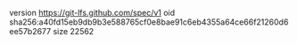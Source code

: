 version https://git-lfs.github.com/spec/v1
oid sha256:a40fd15eb9db9b3e588765cf0e8bae91c6eb4355a64ce66f21260d6ee57b2677
size 22562
